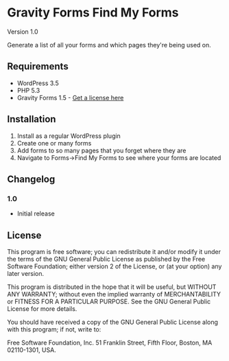 Gravity Forms Find My Forms
=============================

Version 1.0

Generate a list of all your forms and which pages they're being used on.

## Requirements
* WordPress 3.5
* PHP 5.3
* Gravity Forms 1.5 - [Get a license here](http://benjaminhays.com/gravityforms)

## Installation
1. Install as a regular WordPress plugin
2. Create one or many forms
3. Add forms to so many pages that you forget where they are
4. Navigate to Forms->Find My Forms to see where your forms are located

## Changelog

### 1.0 
* Initial release

## License
This program is free software; you can redistribute it and/or modify it under the terms of the GNU General Public License as published by the Free Software Foundation; either version 2 of the License, or (at your option) any later version.

This program is distributed in the hope that it will be useful, but WITHOUT ANY WARRANTY; without even the implied warranty of MERCHANTABILITY or FITNESS FOR A PARTICULAR PURPOSE. See the GNU General Public License for more details.

You should have received a copy of the GNU General Public License along with this program; if not, write to:

Free Software Foundation, Inc. 51 Franklin Street, Fifth Floor, Boston, MA 02110-1301, USA.